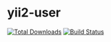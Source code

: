 # yii2-user

[![Total Downloads](https://img.shields.io/packagist/dt/sorokinmedia/yii2-user.svg)](https://packagist.org/packages/sorokinmedia/yii2-user)
[![Build Status](https://travis-ci.org/sorokinmedia/yii2-user.svg?branch=master)](https://travis-ci.org/sorokinmedia/yii2-user)
